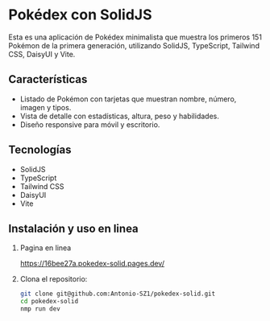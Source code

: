 # Pokédex con SolidJS

Esta es una aplicación de Pokédex minimalista que muestra los primeros 151 Pokémon de la primera generación, utilizando SolidJS, TypeScript, Tailwind CSS, DaisyUI y Vite.

## Características

- Listado de Pokémon con tarjetas que muestran nombre, número, imagen y tipos.
- Vista de detalle con estadísticas, altura, peso y habilidades.
- Diseño responsive para móvil y escritorio.

## Tecnologías

- SolidJS
- TypeScript
- Tailwind CSS
- DaisyUI
- Vite

## Instalación y uso en linea

1. Pagina en linea

   https://16bee27a.pokedex-solid.pages.dev/

2. Clona el repositorio:
   ```bash
   git clone git@github.com:Antonio-SZ1/pokedex-solid.git
   cd pokedex-solid
   nmp run dev

